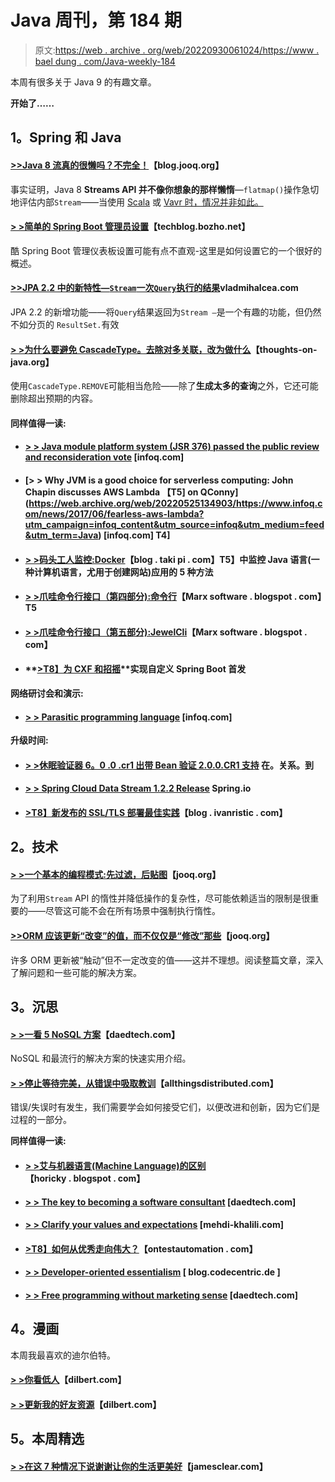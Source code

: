 # Java 周刊，第 184 期

> 原文:[https://web . archive . org/web/20220930061024/https://www . bael dung . com/Java-weekly-184](https://web.archive.org/web/20220930061024/https://www.baeldung.com/java-weekly-184)

本周有很多关于 Java 9 的有趣文章。

**开始了……**

## **1。Spring 和 Java**

#### [**>>Java 8 流真的很懒吗？不完全！**](https://web.archive.org/web/20220525134903/https://blog.jooq.org/2017/07/03/are-java-8-streams-truly-lazy-not-completely/)【blog.jooq.org】

事实证明，Java 8 **Streams API 并不像你想象的那样懒惰**—`flatmap()`操作急切地评估内部`Stream`——当使用 [Scala](https://web.archive.org/web/20220525134903/https://www.scala-lang.org/) 或 [Vavr 时，情况并非如此。](https://web.archive.org/web/20220525134903/http://www.vavr.io/)

#### [**> >简单的 Spring Boot 管理员设置**](https://web.archive.org/web/20220525134903/https://techblog.bozho.net/simple-spring-boot-admin-setup/)【techblog.bozho.net】

酷 Spring Boot 管理仪表板设置可能有点不直观-这里是如何设置它的一个很好的概述。

#### [**>>JPA 2.2 中的新特性—`Stream`一次`Query`执行的结果**](https://web.archive.org/web/20220525134903/https://vladmihalcea.com/2017/07/04/whats-new-in-jpa-2-2-stream-the-result-of-a-query-execution/)vladmihalcea.com

JPA 2.2 的新增功能——将`Query`结果返回为`Stream –`是一个有趣的功能，但仍然不如分页的 `ResultSet.`有效

#### [**> >为什么要避免 CascadeType。去除对多关联，改为做什么**](https://web.archive.org/web/20220525134903/https://www.thoughts-on-java.org/avoid-cascadetype-delete-many-assocations/)【thoughts-on-java.org】

使用`CascadeType.REMOVE`可能相当危险——除了**生成太多的查询**之外，它还可能删除超出预期的内容。

#### **同样值得一读:**

*   #### [**> > Java module platform system (JSR 376) passed the public review and reconsideration vote**](https://web.archive.org/web/20220525134903/https://www.infoq.com/news/2017/07/jsr-376-approved?utm_campaign=infoq_content&utm_source=infoq&utm_medium=feed&utm_term=Java) [infoq.com]

*   #### [**> > Why JVM is a good choice for serverless computing: John Chapin discusses AWS Lambda 【T5] on QConny**](https://web.archive.org/web/20220525134903/https://www.infoq.com/news/2017/06/fearless-aws-lambda?utm_campaign=infoq_content&utm_source=infoq&utm_medium=feed&utm_term=Java) [infoq.com] T4]

*   #### [**> >码头工人监控:Docker**](https://web.archive.org/web/20220525134903/http://blog.takipi.com/docker-monitoring-5-methods-for-monitoring-java-applications-in-docker/)【blog . taki pi . com】T5】中监控 Java 语言(一种计算机语言，尤用于创建网站)应用的 5 种方法

*   #### [**> >爪哇命令行接口（第四部分):命令行**](https://web.archive.org/web/20220525134903/https://marxsoftware.blogspot.com/2017/06/Commandline.html)【Marx software . blogspot . com】T5

*   #### [**> >爪哇命令行接口（第五部分):JewelCli**](https://web.archive.org/web/20220525134903/https://marxsoftware.blogspot.com/2017/06/jewelcli.html)【Marx software . blogspot . com】

*   #### **[>T8】为 CXF 和招摇](https://web.archive.org/web/20220525134903/http://tech.asimio.net/2017/06/29/Implementing-a-custom-SpringBoot-starter-for-CXF-and-Swagger.html)**实现自定义 Spring Boot 首发

**网络研讨会和演示:**

*   #### [**> > Parasitic programming language**](https://web.archive.org/web/20220525134903/https://www.infoq.com/presentations/language-runtime) [infoq.com]

**升级时间:**

*   #### [**> >休眠验证器 6。0 .0 .cr1 出带 Bean 验证 2.0.0.CR1 支持**](https://web.archive.org/web/20220525134903/http://in.relation.to/2017/06/29/hibernate-validator-600-cr1-out/) 在。关系。到

*   #### [**> > Spring Cloud Data Stream 1.2.2 Release**](https://web.archive.org/web/20220525134903/https://spring.io/blog/2017/06/29/spring-cloud-data-flow-1-2-2-released) Spring.io

*   #### [**>T8】新发布的 SSL/TLS 部署最佳实践**](https://web.archive.org/web/20220525134903/https://blog.ivanristic.com/2016/06/new-release-of-ssl-tls-best-practices.html)【blog . ivanristic . com】

## **2。技术**

#### [**> >一个基本的编程模式:先过滤，后贴图**](https://web.archive.org/web/20220525134903/https://blog.jooq.org/2017/06/29/a-basic-programming-pattern-filter-first-map-later/)【jooq.org】

为了利用`Stream` API 的惰性并降低操作的复杂性，尽可能依赖适当的限制是很重要的——尽管这可能不会在所有场景中强制执行惰性。

#### **[>>ORM 应该更新“改变”的值，而不仅仅是“修改”那些](https://web.archive.org/web/20220525134903/https://blog.jooq.org/2017/06/28/orms-should-update-changed-values-not-just-modified-ones/)**【jooq.org】

许多 ORM 更新被“触动”但不一定改变的值——这并不理想。阅读整篇文章，深入了解问题和一些可能的解决方案。

## **3。沉思**

#### [**> >一看 5 NoSQL 方案**](https://web.archive.org/web/20220525134903/http://www.daedtech.com/look-5-nosql-solutions/)【daedtech.com】

NoSQL 和最流行的解决方案的快速实用介绍。

#### [**> >停止等待完美，从错误中吸取教训**](https://web.archive.org/web/20220525134903/http://www.allthingsdistributed.com/2017/06/stop-waiting-for-perfection.html)【allthingsdistributed.com】

错误/失误时有发生，我们需要学会如何接受它们，以便改进和创新，因为它们是过程的一部分。

**同样值得一读:**

*   #### **[> >艾与机器语言(Machine Language)的区别](https://web.archive.org/web/20220525134903/https://horicky.blogspot.com/2017/07/how-ai-differs-from-ml.html)**【horicky . blogspot . com】

*   #### [**> > The key to becoming a software consultant**](https://web.archive.org/web/20220525134903/http://www.daedtech.com/key-becoming-software-consultant/) [daedtech.com]

*   #### [**> > Clarify your values and expectations**](https://web.archive.org/web/20220525134903/http://www.mehdi-khalili.com/be-clear-and-explicit-about-your-values-and-expectations) [mehdi-khalili.com]

*   #### **[>T8】如何从优秀走向伟大？](https://web.archive.org/web/20220525134903/http://www.ontestautomation.com/how-to-move-up-from-being-good-to-being-great/)**【ontestautomation . com】

*   #### [**> > Developer-oriented essentialism**](https://web.archive.org/web/20220525134903/https://blog.codecentric.de/en/2017/07/essentialism-for-developers/) [ blog.codecentric.de ]

*   #### [**> > Free programming without marketing sense**](https://web.archive.org/web/20220525134903/http://www.daedtech.com/freelance-programming-without-marketing/) [daedtech.com]

## **4。漫画**

本周我最喜欢的迪尔伯特。

#### **[> >你看低人](https://web.archive.org/web/20220525134903/http://dilbert.com/strip/2011-03-30)**【dilbert.com】

#### **[> >更新我的好友资源](https://web.archive.org/web/20220525134903/http://dilbert.com/strip/2010-10-22)**【dilbert.com】

## **5。本周精选**

#### **[> >在这 7 种情况下说谢谢让你的生活更美好](https://web.archive.org/web/20220525134903/http://jamesclear.com/say-thank-you)**【jamesclear.com】